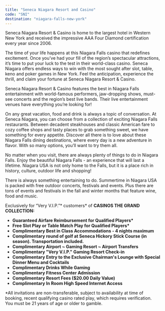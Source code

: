 ```yaml
---
title: "Seneca Niagara Resort and Casino"
code: "SNI"
destination: "niagara-falls-new-york"
---
```


Seneca Niagara Resort & Casino is home to the largest hotel in Western New York and received the impressive AAA Four Diamond certification every year since 2006\. 

The time of your life happens at this Niagara Falls casino that redefines excitement. Once you’ve had your fill of the region’s spectacular attractions, it’s time to put your luck to the test in their world-class casino. Seneca Niagara offers endless ways to win with the most sought after slot, table, keno and poker games in New York. Feel the anticipation, experience the thrill, and claim your fortune at Seneca Niagara Resort & Casino. 

Seneca Niagara Resort & Casino features the best in Niagara Falls entertainment with world-famous performers, jaw-dropping shows, must-see concerts and the region’s best live bands. Their live entertainment venues have everything you’re looking for!

On any great vacation, food and drink is always a topic of conversation. At Seneca Niagara, you can choose from a collection of exciting Niagara Falls restaurants. Between decadent steakhouses and classic American fare to cozy coffee shops and tasty places to grab something sweet, we have something for every appetite. Discover all there is to love about these Niagara Falls dining destinations, where every day is a new adventure in flavor. With so many options, you’ll want to try them all.

No matter when you visit, there are always plenty of things to do in Niagara Falls. Enjoy the beautiful Niagara Falls - an experience that will last a lifetime. Niagara USA is not only home to the Falls, but it is a place rich in history, culture, outdoor life and shopping!

There is always something entertaining to do. Summertime in Niagara USA is packed with free outdoor concerts, festivals and events. Plus there are tons of events and festivals in the fall and winter months that feature wine, food and music.

Exclusively for “Very V.I.P.”\* customers\* of **CASINOS THE GRAND COLLECTION:**

* **Guaranteed Airfare Reimbursement for Qualified Players\***
* **Free Slot Play or Table Match Play for Qualified Players\***
* **Complimentary Best in Class Accommodations - 4 nights maximum**
* **Complimentary round of golf at Seneca Hickory Stick Course (in season). Transportation included.**
* **Complimentary Airport \~ Gaming Resort \~ Airport Transfers**
* **Complimentary "Very V.I.P." Gaming Resort Check-in**
* **Complimentary Entry to the Exclusive Chairman's Lounge with Special Dinner Menu and Cocktails**
* **Complimentary Drinks While Gaming**
* **Complimentary Fitness Center Admission**
* **Complimentary Resort Fees ($20.00 Daily Value)**
* **Complimentary In Room High Speed Internet Access**
  
  
\*All invitations are non-transferable, subject to availability at time of booking, recent qualifying casino rated play, which requires verification. You must be 21 years of age or older to gamble.

  
  